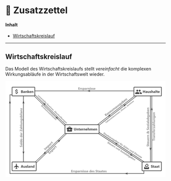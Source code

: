 # 🗿 Zusatzzettel



#### Inhalt

- [Wirtschaftskreislauf](#kreislauf)



------

## Wirtschaftskreislauf <a name="kreislauf"></a>

Das Modell des Wirtschaftskreislaufs stellt *vereinfacht* die komplexen Wirkungsabläufe in der Wirtschaftswelt wieder.

!["ErwWirtschaftskreislauf.png"](assets/ErwWirtschaftskreislauf.png)